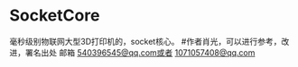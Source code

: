 # SocketCore
毫秒级别物联网大型3D打印机的，socket核心。
#作者肖光，可以进行参考，改进，署名出处
邮箱 540396545@qq.com或者 1071057408@qq.com

